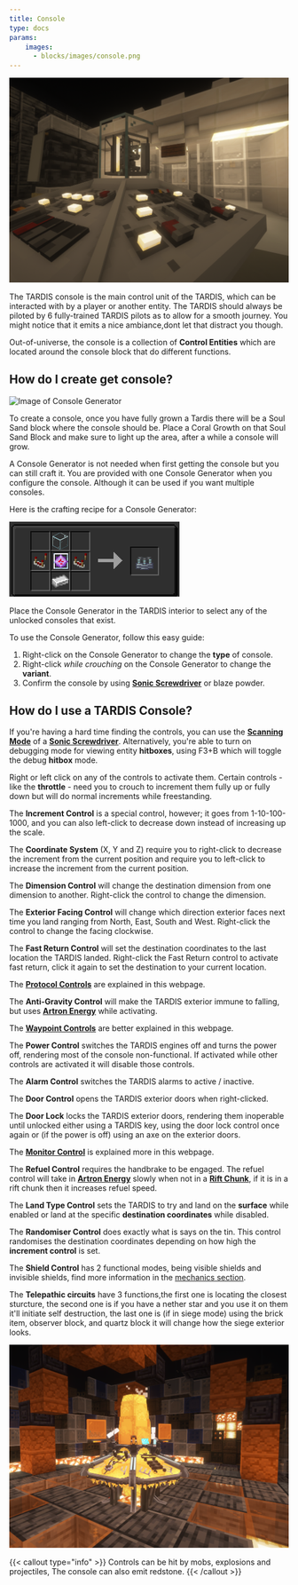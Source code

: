 ```yaml
---
title: Console
type: docs
params:
    images:
      - blocks/images/console.png
---
```


![Image of Console Generator](images/console.png)

The TARDIS console is the main control unit of the TARDIS, which can be interacted with by a player or another entity. The TARDIS should always be piloted by 6 fully-trained TARDIS pilots as to allow for a smooth journey.
You might notice that it emits a nice ambiance,dont let that distract you though.

Out-of-universe, the console is a collection of **Control Entities** which are located around the console block that do different functions.

## How do I create get console?
![Image of Console Generator](images/console/generator.png)

To create a console, once you have fully grown a Tardis there will be a Soul Sand block where the console should be. Place a Coral Growth on that Soul Sand Block and make sure to light up the area, after a while a console will grow. 

A Console Generator is not needed when first getting the console but you can still craft it. You are provided with one Console Generator when you configure the console. Although it can be used if you want multiple consoles. 

Here is the crafting recipe for a Console Generator:

![Capaldi Sonic Screwdriver](images/console/generator-recipe.png)

Place the Console Generator in the TARDIS interior to select any of the unlocked consoles that exist.

To use the Console Generator, follow this easy guide:
1. Right-click on the Console Generator to change the **type** of console.
2. Right-click *while crouching* on the Console Generator to change the **variant**.
3. Confirm the console by using [**Sonic Screwdriver**](../../items/sonic) or blaze powder.


## How do I use a TARDIS Console?
If you're having a hard time finding the controls, you can use the [**Scanning Mode**](../../items/sonic#scanning-mode) of a [**Sonic Screwdriver**](../../items/sonic). Alternatively, you're able to turn on debugging mode for viewing entity **hitboxes**, using F3+B which will toggle the debug **hitbox** mode.

Right or left click on any of the controls to activate them. Certain controls - like the **throttle** - need you to crouch to increment them fully up or fully down but will do normal increments while freestanding.

The **Increment Control** is a special control, however; it goes from 1-10-100-1000, and you can also left-click to decrease down instead of increasing up the scale.

The **Coordinate System** (X, Y and Z) require you to right-click to decrease the increment from the current position and require you to left-click to increase the increment from the current position. 

The **Dimension Control** will change the destination dimension from one dimension to another. Right-click the control to change the dimension.

The **Exterior Facing Control** will change which direction exterior faces next time you land ranging from North, East, South and West. Right-click the control to change the facing clockwise.

The **Fast Return Control** will set the destination coordinates to the last location the TARDIS landed. Right-click the Fast Return control to activate fast return, click it again to set the destination to your current location.

The [**Protocol Controls**](../../mechanics/tardis/protocols ) are explained in this webpage.

The **Anti-Gravity Control** will make the TARDIS exterior immune to falling, but uses [**Artron Energy**](../../mechanics/artron) while activating.

The [**Waypoint Controls**](../../items/cartridge) are better explained in this webpage.

The **Power Control** switches the TARDIS engines off and turns the power off, rendering most of the console non-functional. If activated while other controls are activated it will disable those controls.

The **Alarm Control** switches the TARDIS alarms to active / inactive.

The **Door Control** opens the TARDIS exterior doors when right-clicked.

The **Door Lock** locks the TARDIS exterior doors, rendering them inoperable until unlocked either using a TARDIS key,  using the door lock control once again or (if the power is off) using an axe on the exterior doors.

The [**Monitor Control**](../monitor) is explained more in this webpage.

The **Refuel Control** requires the handbrake to be engaged. The refuel control will take in [**Artron Energy**](../../mechanics/artron) slowly when not in a [**Rift Chunk**](../../mechanics/rift-chunks), if it is in a rift chunk then it increases refuel speed.

The **Land Type Control** sets the TARDIS to try and land on the **surface** while enabled or land at the specific **destination coordinates** while disabled.

The **Randomiser Control** does exactly what is says on the tin. This control randomises the destination coordinates depending on how high the **increment control** is set.

The **Shield Control** has 2 functional modes, being visible shields and invisible shields, find more information in the [mechanics section](../../mechanics/tardis/shields).

The **Telepathic circuits** have 3 functions,the first one is locating the closest sturcture, the second one is if you have a nether star and you use it on them it'll initiate self destruction, the last one is (if in siege mode) using the brick item, observer block, and quartz block it will change how the siege exterior looks.  

![Default Console](images/console/console.png)

{{< callout type="info" >}}
  Controls can be hit by mobs, explosions and projectiles, The console can also emit redstone.
{{< /callout >}}

